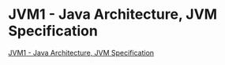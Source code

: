 # JVM1 - Java Architecture, JVM Specification
[JVM1 - Java Architecture, JVM Specification](https://loosie.tistory.com/816)
